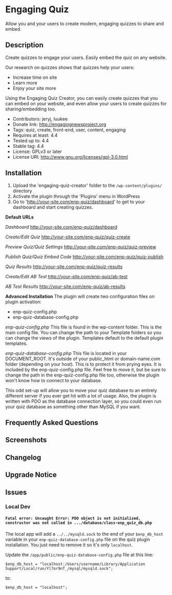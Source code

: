 # Engaging Quiz

Allow you and your users to create modern, engaging quizzes to share and embed.

## Description

Create quizzes to engage your users. Easily embed the quiz on any website.

Our research on quizzes shows that quizzes help your users:

- Increase time on site
- Learn more
- Enjoy your site more

Using the Engaging Quiz Creator, you can easily create quizzes that you can embed on your website, and even allow your users to create quizzes for sharing/embedding too.

- Contributors: jeryj, luukee
- Donate link: http://engagingnewsproject.org
- Tags: quiz, create, front-end, user, content, engaging
- Requires at least: 4.4
- Tested up to: 4.4
- Stable tag: 4.4
- License: GPLv3 or later
- License URI: http://www.gnu.org/licenses/gpl-3.0.html

## Installation

1. Upload the 'engaging-quiz-creator' folder to the `/wp-content/plugins/` directory
2. Activate the plugin through the 'Plugins' menu in WordPress
3. Go to 'http://your-site.com/enp-quiz/dashboard' to get to your dashboard and start creating quizzes.

**Default URLs**

*Dashboard*
http://your-site.com/enp-quiz/dashboard

*Create/Edit Quiz*
http://your-site.com/enp-quiz/quiz-create

*Preview Quiz/Quiz Settings*
http://your-site.com/enp-quiz/quiz-preview

*Publish Quiz/Quiz Embed Code*
http://your-site.com/enp-quiz/quiz-publish

*Quiz Results*
http://your-site.com/enp-quiz/quiz-results

*Create/Edit AB Test*
http://your-site.com/enp-quiz/ab-test

*AB Test Results*
http://your-site.com/enp-quiz/ab-results


**Advanced Installation**
The plugin will create two configuration files on plugin activation:
- enp-quiz-config.php
- enp-quiz-database-config.php

*enp-quiz-config.php*
This file is found in the wp-content folder. This is the main config file. You can change the path to your Template folders so you can change the views of the plugin. Templates default to the default plugin templates.

*enp-quiz-database-config.php*
This file is located in your DOCUMENT_ROOT. It's outside of your public_html or domain-name.com folder (depending on your host). This is to protect it from prying eyes. It is included by the enp-quiz-config.php file. Feel free to move it, but be sure to change the path in the enp-quiz-config.php file too, otherwise the plugin won't know how to connect to your database.

This odd set-up will allow you to move your quiz database to an entirely different server if you ever get hit with a lot of usage. Also, the plugin is written with PDO as the database connection layer, so you could even run your quiz database as something other than MySQL if you want.


## Frequently Asked Questions



## Screenshots



## Changelog



## Upgrade Notice


## Issues

### Local Dev

#### `Fatal error: Uncaught Error: PDO object is not initialized, constructor was not called in .../database/class-enp_quiz_db.php`

The local app will add a `../../mysqld.sock` to the end of your `$enp_db_host` variable in your `enp-quiz-database-config.php` file on the quiz plugin installation. You just need to remove it so it's only `localhost`.

Update the `/app/public/enp-quiz-database-config.php` file at this line:

```
$enp_db_host = "localhost:/Users/username/Library/Application Support/Local/run/Yl7or9nT_/mysql/mysqld.sock";
```

to:

```
$enp_db_host = "localhost";
```
